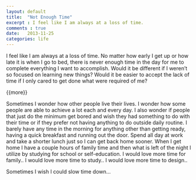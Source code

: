 ```yaml
---
layout: default
title:  "Not Enough Time"
excerpt : I feel like I am always at a loss of time. 
comments : true
date:   2013-11-25
categories: life
---
```


I feel like I am always at a loss of time. No matter how early I get up or how late it is when I go to bed, there is never enough time in the day for me to complete everything I want to accomplish. Would it be different if I weren’t so focused on learning new things? Would it be easier to accept the lack of time if I only cared to get done what were required of me? 

{{more}}

Sometimes I wonder how other people live their lives. I wonder how some people are able to achieve a lot each and every day. I also wonder if people that just do the minimum get bored and wish they had something to do with their time or if they prefer not having anything to do outside daily routine. I barely have any time in the morning for anything other than getting ready, having a quick breakfast and running out the door. Spend all day at work and take a shorter lunch just so I can get back home sooner. When I get home I have a couple hours of family time and then what is left of the night I utilize by studying for school or self-education. I would love more time for family.. I would love more time to study.. I would love more time to design..

Sometimes I wish I could slow time down…
